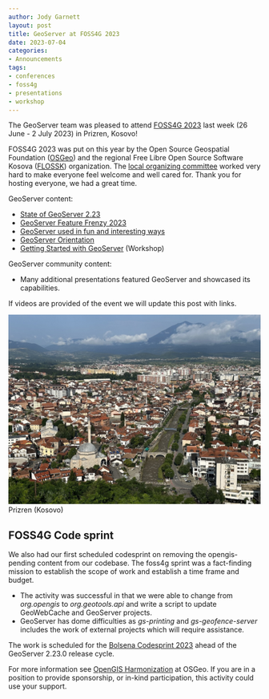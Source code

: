 ```yaml
---
author: Jody Garnett
layout: post
title: GeoServer at FOSS4G 2023
date: 2023-07-04
categories:
- Announcements
tags:
- conferences
- foss4g
- presentations
- workshop
---
```


The GeoServer team was pleased to attend [FOSS4G 2023](https://2023.foss4g.org/) last week (26 June - 2 July 2023) in Prizren, Kosovo!

FOSS4G 2023 was put on this year by the Open Source Geospatial Foundation ([OSGeo](https://www.osgeo.org/)) and the regional Free Libre Open Source Software Kosova ([FLOSSK](https://flossk.org)) organization. The [local organizing committee](https://2023.foss4g.org/about/team/) worked very hard to make everyone feel welcome and well cared for. Thank you for hosting everyone, we had a great time.

GeoServer content:

* [State of GeoServer 2.23](https://docs.google.com/presentation/d/1nRKIILXWGLMGXZ6thfJgPR9kZ6Wh8Hp1dwZdQGw2YRc/edit?usp=share_link)
* [GeoServer Feature Frenzy 2023](https://docs.google.com/presentation/d/1vE8eCrOyewoH54g8CjuoiO3pxVLToEpuvpoZWmy0wTg/edit?usp=share_link)
* [GeoServer used in fun and interesting ways](https://docs.google.com/presentation/d/1PP2qk7eH8TzAf1tvEWH7Geattd0YFh7ZEDx1_tlrRWY/edit?usp=share_link)
* [GeoServer Orientation](https://docs.google.com/presentation/d/1sh9C4dIkDRnk3quCD1PRYoiJhjI9dqnAdOScJCgQWU8/edit?usp=share_link)
* [Getting Started with GeoServer](https://docs.google.com/presentation/d/1FL6uMsepPWrrCMWjelIrlIp7bnlxB2q294-TN4lgI34/edit?usp=share_link) (Workshop)

GeoServer community content:

* Many additional presentations featured GeoServer and showcased its capabilities.

If videos are provided of the event we will update this post with links.

![](/img/posts/foss4g/prizren.jpeg) <br/>
Prizren (Kosovo)

## FOSS4G Code sprint

We also had our first scheduled codesprint on removing the opengis-pending content from our codebase. The foss4g sprint was a fact-finding mission to establish the scope of work and establish a time frame and budget. 

* The activity was successful in that we were able to change from *org.opengis* to *org.geotools.api* and write a script to update GeoWebCache and GeoServer projects.
* GeoServer has dome difficulties as *gs-printing* and *gs-geofence-server* includes the work of external projects which will require assistance.

The work is scheduled for the [Bolsena Codesprint 2023](https://www.osgeo.org/events/bolsena-code-sprint-2023/) ahead of the GeoServer 2.23.0 release cycle.

For more information see [OpenGIS Harmonization](https://www.osgeo.org/opengis-harmonization/) at OSGeo. If you are in a position to provide sponsorship, or in-kind participation, this activity could use your support.